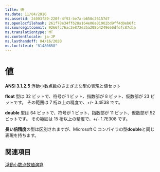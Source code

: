 ```yaml
---
title: 値
ms.date: 11/04/2016
ms.assetid: 24003f89-220f-4f93-be7a-b650c26157d7
ms.openlocfilehash: 261f78e34ffb28a164e06a81902bd9ff4d0eb6fc
ms.sourcegitcommit: 9266fc76ac2e872e35a208b4249660dfdfc87cba
ms.translationtype: MT
ms.contentlocale: ja-JP
ms.lasthandoff: 04/16/2020
ms.locfileid: "81480858"
---
```

# <a name="values"></a>値

**ANSI 3.1.2.5** 浮動小数点数のさまざまな型の表現と値セット

**float** 型は 32 ビットで、符号が 1 ビット、指数部が 8 ビット、仮数部が 23 ビットです。 その範囲は 7 桁以上の精度で、+/- 3.4E38 です。

**double** 型は 64 ビットで、符号が 1 ビット、指数部が 11 ビット、仮数部が 52 ビットです。 その範囲は 15 桁以上の精度で、+/- 1.7E308 です。

**長い倍精度**の型は区別されますが、Microsoft C コンパイラの型**double**と同じ表現を持ちます。

## <a name="see-also"></a>関連項目

[浮動小数点数値演算](../c-language/floating-point-math.md)

